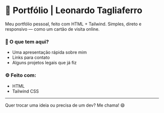 # 💼 Portfólio | Leonardo Tagliaferro

Meu portfólio pessoal, feito com HTML + Tailwind. Simples, direto e responsivo — como um cartão de visita online.

### 🚀 O que tem aqui?
- Uma apresentação rápida sobre mim
- Links para contato
- Alguns projetos legais que já fiz

### ⚙️ Feito com:
- HTML
- Tailwind CSS

---

Quer trocar uma ideia ou precisa de um dev? Me chama! 😄
